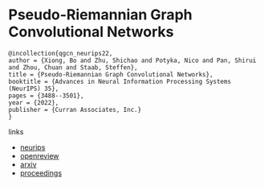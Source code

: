 # Pseudo-Riemannian Graph Convolutional Networks

```
@incollection{qgcn_neurips22,
author = {Xiong, Bo and Zhu, Shichao and Potyka, Nico and Pan, Shirui and Zhou, Chuan and Staab, Steffen},
title = {Pseudo-Riemannian Graph Convolutional Networks},
booktitle = {Advances in Neural Information Processing Systems (NeurIPS) 35},
pages = {3488--3501},
year = {2022},
publisher = {Curran Associates, Inc.}
}
```

links
- [neurips](https://nips.cc/Conferences/2022/Schedule?showEvent=54224)
- [openreview](https://openreview.net/forum?id=KeIuNChob1H)
- [arxiv](https://arxiv.org/abs/2106.03134)
- [proceedings](https://papers.nips.cc//paper_files/paper/2022/hash/16c628ab12dc4caca8e7712affa6c767-Abstract-Conference.html)
